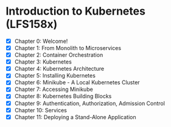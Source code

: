 # Introduction to Kubernetes (LFS158x)

- [x] Chapter 0: Welcome!
- [x] Chapter 1: From Monolith to Microservices
- [x] Chapter 2: Container Orchestration
- [x] Chapter 3: Kubernetes
- [x] Chapter 4: Kubernetes Architecture
- [x] Chapter 5: Installing Kubernetes
- [x] Chapter 6: Minikube - A Local Kubernetes Cluster
- [x] Chapter 7: Accessing Minikube
- [x] Chapter 8: Kubernetes Building Blocks
- [x] Chapter 9: Authentication, Authorization, Admission Control
- [x] Chapter 10: Services
- [x] Chapter 11: Deploying a Stand-Alone Application
